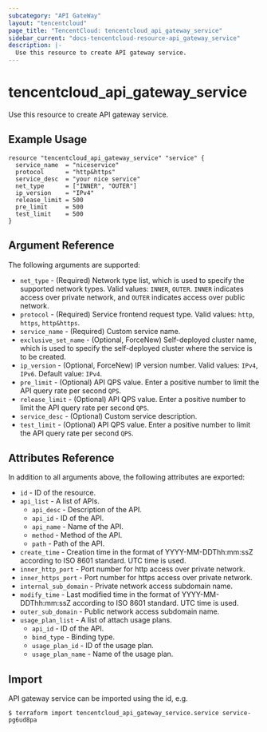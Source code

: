 ```yaml
---
subcategory: "API GateWay"
layout: "tencentcloud"
page_title: "TencentCloud: tencentcloud_api_gateway_service"
sidebar_current: "docs-tencentcloud-resource-api_gateway_service"
description: |-
  Use this resource to create API gateway service.
---
```


# tencentcloud_api_gateway_service

Use this resource to create API gateway service.

## Example Usage

```hcl
resource "tencentcloud_api_gateway_service" "service" {
  service_name  = "niceservice"
  protocol      = "http&https"
  service_desc  = "your nice service"
  net_type      = ["INNER", "OUTER"]
  ip_version    = "IPv4"
  release_limit = 500
  pre_limit     = 500
  test_limit    = 500
}
```

## Argument Reference

The following arguments are supported:

* `net_type` - (Required) Network type list, which is used to specify the supported network types. Valid values: `INNER`, `OUTER`. `INNER` indicates access over private network, and `OUTER` indicates access over public network.
* `protocol` - (Required) Service frontend request type. Valid values: `http`, `https`, `http&https`.
* `service_name` - (Required) Custom service name.
* `exclusive_set_name` - (Optional, ForceNew) Self-deployed cluster name, which is used to specify the self-deployed cluster where the service is to be created.
* `ip_version` - (Optional, ForceNew) IP version number. Valid values: `IPv4`, `IPv6`. Default value: `IPv4`.
* `pre_limit` - (Optional) API QPS value. Enter a positive number to limit the API query rate per second `QPS`.
* `release_limit` - (Optional) API QPS value. Enter a positive number to limit the API query rate per second `QPS`.
* `service_desc` - (Optional) Custom service description.
* `test_limit` - (Optional) API QPS value. Enter a positive number to limit the API query rate per second `QPS`.

## Attributes Reference

In addition to all arguments above, the following attributes are exported:

* `id` - ID of the resource.
* `api_list` - A list of APIs.
  * `api_desc` - Description of the API.
  * `api_id` - ID of the API.
  * `api_name` - Name of the API.
  * `method` - Method of the API.
  * `path` - Path of the API.
* `create_time` - Creation time in the format of YYYY-MM-DDThh:mm:ssZ according to ISO 8601 standard. UTC time is used.
* `inner_http_port` - Port number for http access over private network.
* `inner_https_port` - Port number for https access over private network.
* `internal_sub_domain` - Private network access subdomain name.
* `modify_time` - Last modified time in the format of YYYY-MM-DDThh:mm:ssZ according to ISO 8601 standard. UTC time is used.
* `outer_sub_domain` - Public network access subdomain name.
* `usage_plan_list` - A list of attach usage plans.
  * `api_id` - ID of the API.
  * `bind_type` - Binding type.
  * `usage_plan_id` - ID of the usage plan.
  * `usage_plan_name` - Name of the usage plan.


## Import

API gateway service can be imported using the id, e.g.

```
$ terraform import tencentcloud_api_gateway_service.service service-pg6ud8pa
```

